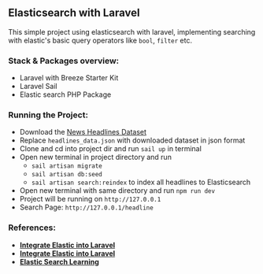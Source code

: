 ## Elasticsearch with Laravel

This simple project using elasticsearch with laravel, implementing searching
with elastic's basic query operators like `bool`, `filter` etc.

### Stack & Packages overview:
- Laravel with Breeze Starter Kit
- Laravel Sail
- Elastic search PHP Package

### Running the Project:
- Download the [News Headlines Dataset](https://www.kaggle.com/datasets/rmisra/news-category-dataset/)
- Replace `headlines_data.json` with downloaded dataset in json format
- Clone and cd into project dir and run `sail up` in terminal
- Open new terminal in project directory and run
    - `sail artisan migrate`
    - `sail artisan db:seed`
    - `sail artisan search:reindex` to index all headlines to Elasticsearch
- Open new terminal with same directory and run `npm run dev`
- Project will be running on `http://127.0.0.1`
- Search Page: `http://127.0.0.1/headline`

### References:
- **[Integrate Elastic into Laravel](https://madewithlove.com/blog/how-to-integrate-elasticsearch-in-your-laravel-app-2022/)**
- **[Integrate Elastic into Laravel](https://madewithlove.com/blog/how-to-integrate-your-laravel-app-with-elasticsearch/)**
- **[Elastic Search Learning](https://github.com/LisaHJung/Beginners-Crash-Course-to-Elastic-Stack-Series-Table-of-Contents?tab=readme-ov-file)**
